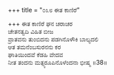 +++
title = "೦೩೮ ಈತ ಕಾಣಿರೆ"

+++
ಈತ ಕಾಣಿರೆ ಘನ ಚರಾಚರ  
ಚೇತನತ್ವದಿ ವಿಹಿತ ಬೀಜ  
ವ್ರಾತವನು ತುಂಬಿದನು  ಪಡಗಿನೊಳೌಕಿ ಬಾಲ್ಯದಲಿ  
ಆತ ತಮನೆಂಬಸುರನನು ಕರ  
ಘಾತಿಯಿಂದವೆ ಕೆಡಹಿ ವೇದವ  
ನೀತ ತಂದನು ಮತ್ಸ್ಯರೂಪಿನೊಳೆಂದನಾ ಭೀಷ್ಮ     ॥38॥